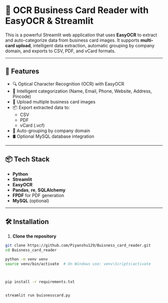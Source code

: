 # 📇 OCR Business Card Reader with EasyOCR & Streamlit

This is a powerful Streamlit web application that uses **EasyOCR** to extract and auto-categorize data from business card images. It supports **multi-card upload**, intelligent data extraction, automatic grouping by company domain, and exports to CSV, PDF, and vCard formats.

---

## 🚀 Features

- 🔍 Optical Character Recognition (OCR) with EasyOCR
- 🧠 Intelligent categorization (Name, Email, Phone, Website, Address, Pincode)
- 📸 Upload multiple business card images
- 📦 Export extracted data to:
  - CSV
  - PDF
  - vCard (.vcf)
- 🏢 Auto-grouping by company domain
- 🛢 Optional MySQL database integration

---

## 📦 Tech Stack

- **Python**
- **Streamlit**
- **EasyOCR**
- **Pandas**, **re**, **SQLAlchemy**
- **FPDF** for PDF generation
- **MySQL** (optional)

---


## 🛠️ Installation

1. **Clone the repository**

```bash
git clone https://github.com/Piyanshu129/Buisness_card_reader.git
cd Buisness_card_reader

python -m venv venv
source venv/bin/activate  # On Windows use: venv\Scripts\activate



pip install -r requirements.txt


streamlit run buisnesscard.py

